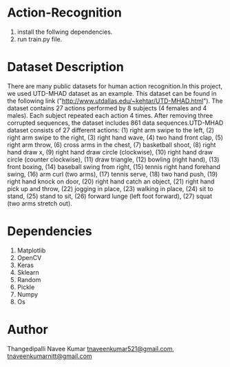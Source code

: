 
Action-Recognition
============================================
1. install the follwing dependencies.
2. run train.py file.


Dataset Description
=================================================
There are many public datasets for human action recognition.In this project, we used UTD-MHAD dataset as an example. This dataset can be found in the following link ("http://www.utdallas.edu/~kehtar/UTD-MHAD.html"). The dataset contains 27 actions performed by 8 subjects (4 females and 4 males). Each subject repeated each action 4 times. After removing three corrupted sequences, the dataset includes 861 data sequences.UTD-MHAD dataset consists of 27 different actions: (1) right arm swipe to the left, (2) right arm swipe to the right, (3) right hand wave, (4) two hand front clap, (5) right arm throw, (6) cross arms in the chest, (7) basketball shoot, (8) right hand draw x, (9) right hand draw circle (clockwise), (10) right hand draw circle (counter clockwise), (11) draw triangle, (12) bowling (right hand), (13) front boxing, (14) baseball swing from right, (15) tennis right hand forehand swing, (16) arm curl (two arms), (17) tennis serve, (18) two hand push, (19) right hand knock on door, (20) right hand catch an object, (21) right hand pick up and throw, (22) jogging in place, (23) walking in place, (24) sit to stand, (25) stand to sit, (26) forward lunge (left foot forward), (27) squat (two arms stretch out).

Dependencies
=================================================

 1. Matplotlib 
 2. OpenCV
 3. Keras
 4. Sklearn
 5. Random
 6. Pickle
 7. Numpy
 8. Os

Author 
=================================================

 Thangedipalli Navee Kumar
 <tnaveenkumar521@gmail.com>, <tnaveenkumarnitt@gmail.com>
